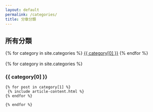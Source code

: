 ```yaml
---
layout: default
permalink: /categories/
title: 分章分類
---
```


<div class="container">
    <h2>所有分類</h2>
</div>	
<div class=" container">
  <div class="categories-expo-list container">
    {% for category in site.categories %}
    <a href="#{{ category[0] | slugify }}" class="post-category">{{ category[0] }}</a>
    {% endfor %}
  </div>
  <br/>
  <div class="">
    {% for category in site.categories %}	
	<div class="container">
    <h3 id="{{ category[0] | slugify }}">{{ category[0] }}</h3>
	</div>	
    
    {% for post in category[1] %}
     {% include article-content.html %}
    {% endfor %}
    
    {% endfor %}
  </div>
</div>